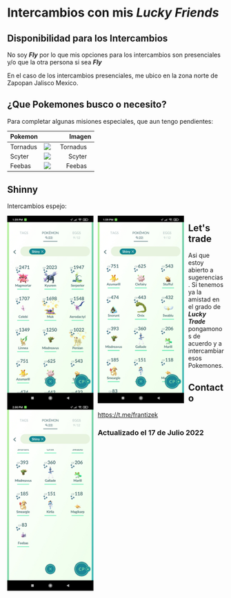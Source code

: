# Intercambios con mis ___Lucky Friends___

## Disponibilidad para los Intercambios

No soy ___Fly___ por lo que mis opciones para los intercambios son presenciales y/o que la otra persona si sea ___Fly___

En el caso de los intercambios presenciales, me ubico en la zona norte de Zapopan Jalisco Mexico.

## ¿Que Pokemones busco o necesito?

Para completar algunas misiones especiales, que aun tengo pendientes:

| Pokemon  | Imagen                                                                                                                                            |
| -------- | -------------------------------------------------------------------------------------------------------------------------------------------------:|
| Tornadus | <img src="https://assets.pokemon.com/assets/cms2/img/pokedex/full/641.png" alt="Tornadus" style="float: left; margin-right: 10px;" width="100" /> |
| Scyter   | <img src="https://assets.pokemon.com/assets/cms2/img/pokedex/full/123.png" alt="Scyter" style="float: left; margin-right: 10px;" width="100" />   |
| Feebas   | <img src="https://assets.pokemon.com/assets/cms2/img/pokedex/full/349.png" alt="Feebas" style="float: left; margin-right: 10px;" width="100" />   |

## Shinny

Intercambios espejo:

<img src="https://github.com/frantizek/frantizek/blob/main/templates/PokemonGo/images/Screenshot_2022-07-03-13-59-30-488_com.nianticlabs.pokemongo.jpg" alt=" " style="float: left; margin-right: 10px;" width="200" />
<img src="https://github.com/frantizek/frantizek/blob/main/templates/PokemonGo/images/Screenshot_2022-07-03-13-59-54-880_com.nianticlabs.pokemongo.jpg" alt=" " style="float: left; margin-right: 10px;" width="200" />
<img src="https://github.com/frantizek/frantizek/blob/main/templates/PokemonGo/images/Screenshot_2022-07-03-14-00-01-813_com.nianticlabs.pokemongo.jpg" alt=" " style="float: left; margin-right: 10px;" width="200" />

## Let's trade

Asi que estoy abierto a sugerencias.
Si tenemos ya la amistad en el grado de ___Lucky Trade___ pongamonos de acuerdo y a intercambiar esos Pokemones.

## Contacto

https://t.me/frantizek

### Actualizado el 17 de Julio 2022
